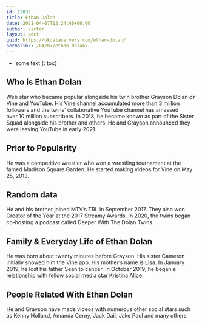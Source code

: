 ```yaml
---
id: 12837
title: Ethan Dolan
date: 2021-04-07T12:24:46+00:00
author: victor
layout: post
guid: https://ukdataservers.com/ethan-dolan/
permalink: /04/07/ethan-dolan/
---
```


* some text
{: toc}


## Who is Ethan Dolan



Web star who became popular alongside his twin brother Grayson Dolan on Vine and YouTube. His Vine channel accumulated more than 3 million followers and the twins&#8217; collaborative YouTube channel has amassed over 10 million subscribers. In 2018, he became known as part of the Sister Squad alongside his brother and others. He and Grayson announced they were leaving YouTube in early 2021.

                
                
                
## Prior to Popularity



He was a competitive wrestler who won a wrestling tournament at the famed Madison Square Garden. He started making videos for Vine on May 25, 2013.

                
                
                
## Random data



He and his brother joined MTV&#8217;s TRL in September 2017. They also won Creator of the Year at the 2017 Streamy Awards. In 2020, the twins began co-hosting a podcast called Deeper With The Dolan Twins. 

                
                
                
## Family & Everyday Life of Ethan Dolan



He was born about twenty minutes before Grayson. His sister Cameron initially showed him the Vine app. His mother&#8217;s name is Lisa. In January 2019, he lost his father Sean to cancer. In October 2019, he began a relationship with fellow social media star Kristina Alice.

                
                
                
## People Related With Ethan Dolan



He and Grayson have made videos with numerous other social stars such as Kenny Holland, Amanda Cerny, Jack Dail, Jake Paul and many others. 

                
              
            
          
          
          